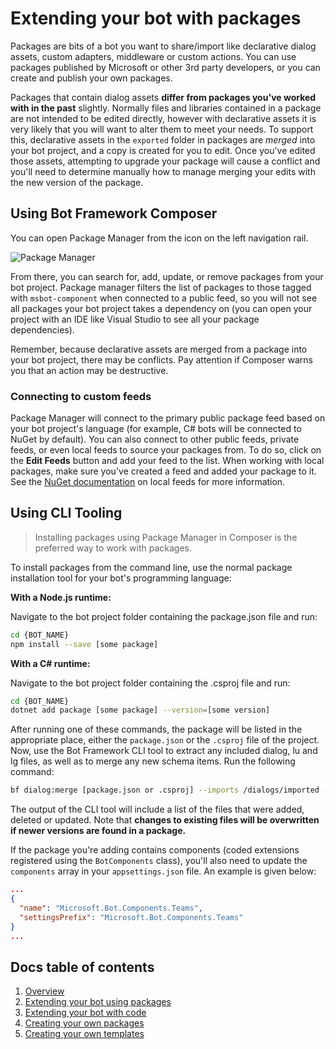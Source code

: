 # Extending your bot with packages

Packages are bits of a bot you want to share/import like declarative dialog assets, custom adapters, middleware or custom actions. You can use packages published by Microsoft or other 3rd party developers, or you can create and publish your own packages.

Packages that contain dialog assets **differ from packages you've worked with in the past** slightly. Normally files and libraries contained in a package are not intended to be edited directly, however with declarative assets it is very likely that you will want to alter them to meet your needs. To support this, declarative assets in the `exported` folder in packages are _merged_ into your bot project, and a copy is created for you to edit. Once you've edited those assets, attempting to upgrade your package will cause a conflict and you'll need to determine manually how to manage merging your edits with the new version of the package.

## Using Bot Framework Composer

You can open Package Manager from the icon on the left navigation rail.

![Package Manager](/assets/packageManager.png)

From there, you can search for, add, update, or remove packages from your bot project. Package manager filters the list of packages to those tagged with `msbot-component` when connected to a public feed, so you will not see all packages your bot project takes a dependency on (you can open your project with an IDE like Visual Studio to see all your package dependencies).

Remember, because declarative assets are merged from a package into your bot project, there may be conflicts. Pay attention if Composer warns you that an action may be destructive.

### Connecting to custom feeds

Package Manager will connect to the primary public package feed based on your bot project's language (for example, C# bots will be connected to NuGet by default). You can also connect to other public feeds, private feeds, or even local feeds to source your packages from. To do so, click on the **Edit Feeds** button and add your feed to the list. When working with local packages, make sure you've created a feed and added your package to it. See the [NuGet documentation](https://docs.microsoft.com/en-us/nuget/hosting-packages/local-feeds) on local feeds for more information.

## Using CLI Tooling

> Installing packages using Package Manager in Composer is the preferred way to work with packages.

To install packages from the command line, use the normal package installation tool for your bot's programming language:

**With a Node.js runtime:**

Navigate to the bot project folder containing the package.json file and run:

```bash
cd {BOT_NAME}
npm install --save [some package]
```

**With a C# runtime:**

Navigate to the bot project folder containing the .csproj file and run:

```bash
cd {BOT_NAME}
dotnet add package [some package] --version=[some version]
```

After running one of these commands, the package will be listed in the appropriate place, either the `package.json` or the `.csproj` file of the project. Now, use the Bot Framework CLI tool to extract any included dialog, lu and lg files, as well as to merge any new schema items. Run the following command:

```bash
bf dialog:merge [package.json or .csproj] --imports /dialogs/imported --output /schemas/sdk
```

The output of the CLI tool will include a list of the files that were added, deleted or updated. Note that **changes to existing files will be overwritten if newer versions are found in a package.**

If the package you're adding contains components (coded extensions registered using the `BotComponents` class), you'll also need to update the `components` array in your `appsettings.json` file. An example is given below:

```json
...
{
  "name": "Microsoft.Bot.Components.Teams",
  "settingsPrefix": "Microsoft.Bot.Components.Teams"
}
...
```

## Docs table of contents

1. [Overview](/docs/overview.md)
2. [Extending your bot using packages](/docs/extending-with-packages.md)
3. [Extending your bot with code](/docs/extending-with-code.md)
4. [Creating your own packages](/docs/creating-packages.md)
5. [Creating your own templates](/docs/creating-templates.md)
